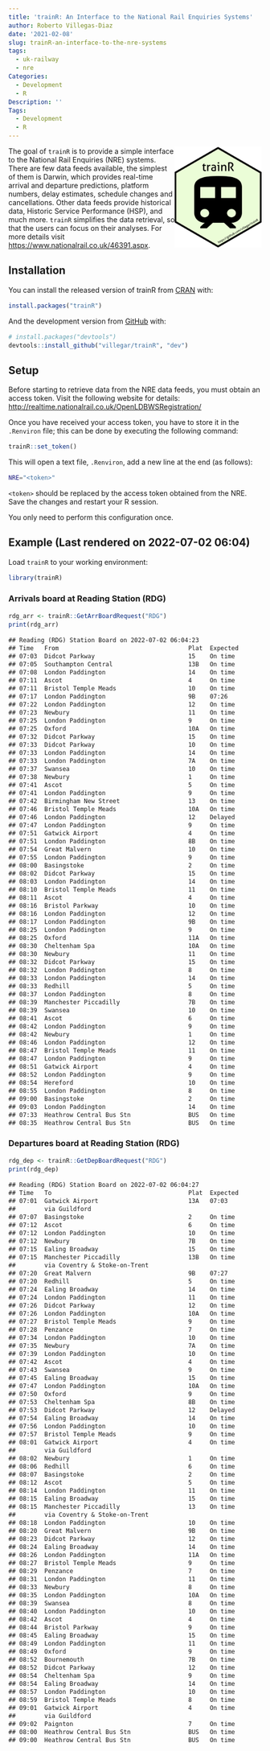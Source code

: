 ```yaml
---
title: 'trainR: An Interface to the National Rail Enquiries Systems'
author: Roberto Villegas-Diaz
date: '2021-02-08'
slug: trainR-an-interface-to-the-nre-systems
tags:
  - uk-railway
  - nre
Categories:
  - Development
  - R
Description: ''
Tags:
  - Development
  - R
---
```


<img src="https://raw.githubusercontent.com/villegar/trainR/main/inst/images/logo.png" alt="logo" align="right" height=200px/>

The goal of `trainR` is to provide a simple interface to the 
National Rail Enquiries (NRE) systems. There are few data feeds 
available, the simplest of them is Darwin, which provides real-time 
arrival and departure predictions, platform numbers, delay estimates, 
schedule changes and cancellations. Other data feeds provide historical 
data, Historic Service Performance (HSP), and much more. `trainR` 
simplifies the data retrieval, so that the users can focus on their 
analyses. For more details visit 
https://www.nationalrail.co.uk/46391.aspx.

## Installation

You can install the released version of trainR from [CRAN](https://CRAN.R-project.org) with:

``` r
install.packages("trainR")
```

And the development version from [GitHub](https://github.com/) with:

``` r
# install.packages("devtools")
devtools::install_github("villegar/trainR", "dev")
```

## Setup
Before starting to retrieve data from the NRE data feeds, you must obtain an access token. 
Visit the following website for details: http://realtime.nationalrail.co.uk/OpenLDBWSRegistration/

Once you have received your access token, you have to store it in the `.Renviron` file; this can be 
done by executing the following command:


```r
trainR::set_token()
```

This will open a text file, `.Renviron`, add a new line at the end (as follows):

```bash
NRE="<token>"
```

`<token>` should be replaced by the access token obtained from the NRE. Save the changes and restart 
your R session.

You only need to perform this configuration once.

## Example (Last rendered on 2022-07-02 06:04)

Load `trainR` to your working environment:

```r
library(trainR)
```

### Arrivals board at Reading Station (RDG)


```r
rdg_arr <- trainR::GetArrBoardRequest("RDG")
print(rdg_arr)
```

```
## Reading (RDG) Station Board on 2022-07-02 06:04:23
## Time   From                                    Plat  Expected
## 07:03  Didcot Parkway                          15    On time
## 07:05  Southampton Central                     13B   On time
## 07:08  London Paddington                       14    On time
## 07:11  Ascot                                   4     On time
## 07:11  Bristol Temple Meads                    10    On time
## 07:17  London Paddington                       9B    07:26
## 07:22  London Paddington                       12    On time
## 07:23  Newbury                                 11    On time
## 07:25  London Paddington                       9     On time
## 07:25  Oxford                                  10A   On time
## 07:32  Didcot Parkway                          15    On time
## 07:33  Didcot Parkway                          10    On time
## 07:33  London Paddington                       14    On time
## 07:33  London Paddington                       7A    On time
## 07:37  Swansea                                 10    On time
## 07:38  Newbury                                 1     On time
## 07:41  Ascot                                   5     On time
## 07:41  London Paddington                       9     On time
## 07:42  Birmingham New Street                   13    On time
## 07:46  Bristol Temple Meads                    10A   On time
## 07:46  London Paddington                       12    Delayed
## 07:47  London Paddington                       9     On time
## 07:51  Gatwick Airport                         4     On time
## 07:51  London Paddington                       8B    On time
## 07:54  Great Malvern                           10    On time
## 07:55  London Paddington                       9     On time
## 08:00  Basingstoke                             2     On time
## 08:02  Didcot Parkway                          15    On time
## 08:03  London Paddington                       14    On time
## 08:10  Bristol Temple Meads                    11    On time
## 08:11  Ascot                                   4     On time
## 08:16  Bristol Parkway                         10    On time
## 08:16  London Paddington                       12    On time
## 08:17  London Paddington                       9B    On time
## 08:25  London Paddington                       9     On time
## 08:25  Oxford                                  11A   On time
## 08:30  Cheltenham Spa                          10A   On time
## 08:30  Newbury                                 11    On time
## 08:32  Didcot Parkway                          15    On time
## 08:32  London Paddington                       8     On time
## 08:33  London Paddington                       14    On time
## 08:33  Redhill                                 5     On time
## 08:37  London Paddington                       8     On time
## 08:39  Manchester Piccadilly                   7B    On time
## 08:39  Swansea                                 10    On time
## 08:41  Ascot                                   6     On time
## 08:42  London Paddington                       9     On time
## 08:42  Newbury                                 1     On time
## 08:46  London Paddington                       12    On time
## 08:47  Bristol Temple Meads                    11    On time
## 08:47  London Paddington                       9     On time
## 08:51  Gatwick Airport                         4     On time
## 08:52  London Paddington                       9     On time
## 08:54  Hereford                                10    On time
## 08:55  London Paddington                       8     On time
## 09:00  Basingstoke                             2     On time
## 09:03  London Paddington                       14    On time
## 07:33  Heathrow Central Bus Stn                BUS   On time
## 08:35  Heathrow Central Bus Stn                BUS   On time
```

### Departures board at Reading Station (RDG)


```r
rdg_dep <- trainR::GetDepBoardRequest("RDG")
print(rdg_dep)
```

```
## Reading (RDG) Station Board on 2022-07-02 06:04:27
## Time   To                                      Plat  Expected
## 07:01  Gatwick Airport                         13A   07:03
##        via Guildford                           
## 07:07  Basingstoke                             2     On time
## 07:12  Ascot                                   6     On time
## 07:12  London Paddington                       10    On time
## 07:12  Newbury                                 7B    On time
## 07:15  Ealing Broadway                         15    On time
## 07:15  Manchester Piccadilly                   13B   On time
##        via Coventry & Stoke-on-Trent           
## 07:20  Great Malvern                           9B    07:27
## 07:20  Redhill                                 5     On time
## 07:24  Ealing Broadway                         14    On time
## 07:24  London Paddington                       11    On time
## 07:26  Didcot Parkway                          12    On time
## 07:26  London Paddington                       10A   On time
## 07:27  Bristol Temple Meads                    9     On time
## 07:28  Penzance                                7     On time
## 07:34  London Paddington                       10    On time
## 07:35  Newbury                                 7A    On time
## 07:39  London Paddington                       10    On time
## 07:42  Ascot                                   4     On time
## 07:43  Swansea                                 9     On time
## 07:45  Ealing Broadway                         15    On time
## 07:47  London Paddington                       10A   On time
## 07:50  Oxford                                  9     On time
## 07:53  Cheltenham Spa                          8B    On time
## 07:53  Didcot Parkway                          12    Delayed
## 07:54  Ealing Broadway                         14    On time
## 07:56  London Paddington                       10    On time
## 07:57  Bristol Temple Meads                    9     On time
## 08:01  Gatwick Airport                         4     On time
##        via Guildford                           
## 08:02  Newbury                                 1     On time
## 08:06  Redhill                                 6     On time
## 08:07  Basingstoke                             2     On time
## 08:12  Ascot                                   5     On time
## 08:14  London Paddington                       11    On time
## 08:15  Ealing Broadway                         15    On time
## 08:15  Manchester Piccadilly                   13    On time
##        via Coventry & Stoke-on-Trent           
## 08:18  London Paddington                       10    On time
## 08:20  Great Malvern                           9B    On time
## 08:23  Didcot Parkway                          12    On time
## 08:24  Ealing Broadway                         14    On time
## 08:26  London Paddington                       11A   On time
## 08:27  Bristol Temple Meads                    9     On time
## 08:29  Penzance                                7     On time
## 08:31  London Paddington                       11    On time
## 08:33  Newbury                                 8     On time
## 08:35  London Paddington                       10A   On time
## 08:39  Swansea                                 8     On time
## 08:40  London Paddington                       10    On time
## 08:42  Ascot                                   4     On time
## 08:44  Bristol Parkway                         9     On time
## 08:45  Ealing Broadway                         15    On time
## 08:49  London Paddington                       11    On time
## 08:49  Oxford                                  9     On time
## 08:52  Bournemouth                             7B    On time
## 08:52  Didcot Parkway                          12    On time
## 08:54  Cheltenham Spa                          9     On time
## 08:54  Ealing Broadway                         14    On time
## 08:57  London Paddington                       10    On time
## 08:59  Bristol Temple Meads                    8     On time
## 09:01  Gatwick Airport                         4     On time
##        via Guildford                           
## 09:02  Paignton                                7     On time
## 08:00  Heathrow Central Bus Stn                BUS   On time
## 09:00  Heathrow Central Bus Stn                BUS   On time
```
